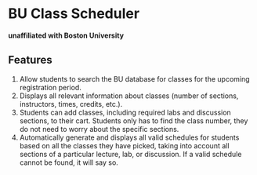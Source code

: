 # BU Class Scheduler

**unaffiliated with Boston University**

## Features

1. Allow students to search the BU database for classes for the upcoming registration period.
2. Displays all relevant information about classes (number of sections, instructors, times, credits, etc.).
3. Students can add classes, including required labs and discussion sections, to their cart. Students only has to find the class number, they do not need to worry about the specific sections.
4. Automatically generate and displays all valid schedules for students based on all the classes they have picked, taking into account all sections of a particular lecture, lab, or discussion. If a valid schedule cannot be found, it will say so.

